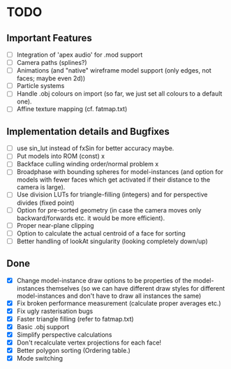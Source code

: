 # TODO

## Important Features
- [ ] Integration of 'apex audio' for .mod support       
- [ ] Camera paths (splines?)
- [ ] Animations (and "native" wireframe model support (only edges, not faces; maybe even 2d))
- [ ] Particle systems
- [ ] Handle .obj colours on import (so far, we just set all colours to a default one).
- [ ] Affine texture mapping (cf. fatmap.txt)

## Implementation details and Bugfixes 
- [ ] use sin_lut instead of fxSin for better accuracy maybe. 
- [ ] Put models into ROM (const)                          x
- [ ] Backface culling winding order/normal problem        x
- [ ] Broadphase with bounding spheres for model-instances (and option for models with fewer faces which get activated if their distance to the camera is large).
- [ ] Use division LUTs for triangle-filling (integers) and for perspective divides (fixed point)
- [ ] Option for pre-sorted geometry (in case the camera moves only backward/forwards etc. it would be more efficient).
- [ ] Proper near-plane clipping 
- [ ] Option to calculate the actual centroid of a face for sorting
- [ ] Better handling of lookAt singularity (looking completely down/up)

## Done
- [x] Change model-instance draw options to be properties of the model-instances themselves (so we can have different draw styles for different model-instances and don't have to draw all instances the same)
- [x] Fix broken performance measurement (calculate proper averages etc.) 
- [x] Fix ugly rasterisation bugs
- [x] Faster triangle filling (refer to fatmap.txt)
- [x] Basic .obj support
- [x] Simplify perspective calculations                    
- [x] Don't recalculate vertex projections for each face! 
- [x] Better polygon sorting (Ordering table.)
- [x] Mode switching